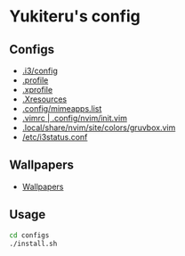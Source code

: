 # Yukiteru's config

## Configs

* [.i3/config](configs/config_i3)
* [.profile](configs/profile)
* [.xprofile](configs/xprofile)
* [.Xresources](configs/Xresources)
* [.config/mimeapps.list](configs/mimeapps.list)
* [.vimrc | .config/nvim/init.vim](configs/init.vim)
* [.local/share/nvim/site/colors/gruvbox.vim](configs/gruvbox.vim)
* [/etc/i3status.conf](configs/i3status.conf)

## Wallpapers

* [Wallpapers](wallpapers)

## Usage

```sh
cd configs
./install.sh
```

